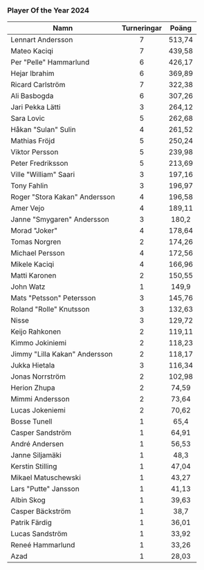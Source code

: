 ### Player Of the Year 2024

Namn|Turneringar|Poäng
----|:---------:|:---:
Lennart Andersson|7|513,74
Mateo Kaciqi|7|439,58
Per "Pelle" Hammarlund|6|426,17
Hejar Ibrahim|6|369,89
Ricard Carlström|7|322,38
Ali Basbogda|6|307,26
Jari Pekka Lätti|3|264,12
Sara Lovic|5|262,68
Håkan "Sulan" Sulin|4|261,52
Mathias Fröjd|5|250,24
Viktor Persson|5|239,98
Peter Fredriksson|5|213,69
Ville "William" Saari|3|197,16
Tony Fahlin|3|196,97
Roger "Stora Kakan" Andersson|4|196,58
Amer Vejo|4|189,11
Janne "Smygaren" Andersson|3|180,2
Morad "Joker"|4|178,64
Tomas Norgren|2|174,26
Michael Persson|4|172,56
Mikele Kaciqi|4|166,96
Matti Karonen|2|150,55
John Watz|1|149,9
Mats "Petsson" Petersson|3|145,76
Roland "Rolle" Knutsson|3|132,63
Nisse|3|129,72
Keijo Rahkonen|2|119,11
Kimmo Jokiniemi|2|118,23
Jimmy "Lilla Kakan" Andersson|2|118,17
Jukka Hietala|3|116,34
Jonas Norrström|2|102,98
Herion Zhupa|2|74,59
Mimmi Andersson|2|73,64
Lucas Jokeniemi|2|70,62
Bosse Tunell|1|65,4
Casper Sandström|1|64,91
André Andersen|1|56,53
Janne Siljamäki|1|48,3
Kerstin Stilling|1|47,04
Mikael Matuschewski|1|43,27
Lars "Putte" Jansson|1|41,13
Albin Skog|1|39,63
Casper Bäckström|1|38,7
Patrik Färdig|1|36,01
Lucas Sandström|1|33,92
Reneé Hammarlund|1|33,26
Azad|1|28,03